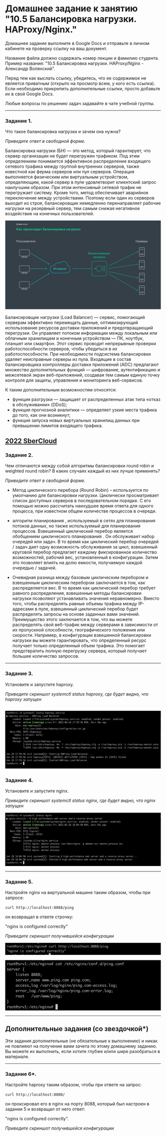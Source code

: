 # Домашнее задание к занятию "10.5 Балансировка нагрузки. HAProxy/Nginx."

Домашнее задание выполните в Google Docs и отправьте в личном кабинете на проверку ссылку на ваш документ.

Название файла должно содержать номер лекции и фамилию студента. Пример названия: "10.5 Балансировка нагрузки. HAProxy/Nginx - Александр Волянский".

Перед тем как выслать ссылку, убедитесь, что ее содержимое не является приватным (открыто на просмотр всем, у кого есть ссылка). Если необходимо прикрепить дополнительные ссылки, просто добавьте их в свой Google Docs.

Любые вопросы по решению задач задавайте в чате учебной группы.

---

### Задание 1.

Что такое балансировка нагрузки и зачем она нужна? 

*Приведите ответ в свободной форме.*

Балансировка нагрузки (БН) — это метод, который гарантирует, что сервер организации не будет перегружен трафиком. Под этим определением понимается эффективное распределение входящего сетевого трафика между группой внутренних серверов, также известной как ферма серверов или пул серверов.
Операция выполняется физическим или виртуальным устройством, определяющим, какой сервер в пуле удовлетворит клиентский запрос наилучшим образом. При этом интенсивный сетевой трафик не перегружает систему. Кроме того, метод обеспечивает аварийное переключение между устройствами. Поэтому если один из серверов выходит из строя, балансировщик немедленно перенаправляет рабочие нагрузки на резервный сервер, тем самым снижая негативное воздействие на конечных пользователей.

![alt tag](https://github.com/avo1yanskiy/slin-homeworks/blob/main/srlb-homework/image/10-05/1.png)

Балансировщик нагрузки (Load Balancer) — сервис, помогающий серверам эффективно перемещать данные, оптимизирующий использование ресурсов доставки приложений и предотвращающий перегрузки. Он управляет потоком информации между локальным или облачным хранилищем и конечным устройством — ПК, ноутбук, планшет или смартфон. Этот сервис проводит непрерывные проверки работоспособности серверов, чтобы убедиться в их работоспособности. При необходимости подсистема балансировки удаляет неисправные серверы из пула. Входящие в состав балансировщика контроллеры доставки приложений (ADC) предлагают множество дополнительных функций — шифрование, аутентификацию и межсетевой экран веб-приложений, создавая тем самым единую точку контроля для защиты, управления и мониторинга веб-сервисов.

К таким дополнительным возможностям относятся:

- функция разгрузки — защищает от распределенных атак типа «отказ в обслуживании» (DDoS);
- функция прогнозной аналитики — определяет узкие места трафика до того, как они возникнут;
- функция запуска новых виртуальных хранилищ данных при превышении лимитов входящего трафика.

[2022 SberCloud](https://sbercloud.ru/ru/warp/balansirovka-nagruzki)
---

### Задание 2.

Чем отличаются между собой алгоритмы балансировки round robin и weighted round robin? В каких случаях каждый из них лучше применять? 

*Приведите ответ в свободной форме.*

- Метод циклического перебора (Round Robin) – используется по умолчанию для балансировки нагрузки. Циклически просматривает список доступных серверов в последовательном порядке. С его помощью можно рассчитать наихудшее время ответа для одного процесса, при известном общем количестве процессов в очереди.

- алгоритм планирования , используемый в сетях для планирования потоков данных, но также используемый для планирования процессов.
Взвешенный циклический перебор является обобщением циклического планирования . Он обслуживает набор очередей или задач. В то время как циклический перебор очередей / задач дает одну возможность обслуживания за цикл, взвешенный круговой перебор предлагает каждому фиксированное количество возможностей, рабочий вес, установленный в конфигурации. Затем это позволяет влиять на долю емкости, получаемую каждой очередью / задачей.

* Очевидная разница между базовым циклическим перебором и взвешенным циклическим перебором заключается в том, как распределяется вес. В то время как циклический перебор требует равного распределения, взвешенные методы балансировки нагрузки позволяют устанавливать значения неравномерно.
Вместо того, чтобы распределять равные объемы трафика между IP-адресами в пуле, взвешенный циклический перебор будет распределять запросы на основе заданных вами значений. Преимущество этого заключается в том, что вы можете распределять свой веб-трафик между серверами в зависимости от их пропускной способности, географического положения или скорости. Например, в конфигурации взвешенной балансировки нагрузки вы можете гарантировать, что определенный ресурс получает только определенный объем трафика. Это помогает предотвратить полную перегрузку сервера, который получает большее количество запросов.

---

### Задание 3.

Установите и запустите haproxy.

*Приведите скриншот systemctl status haproxy, где будет видно, что haproxy запущен*

![alt tag](https://github.com/avo1yanskiy/slin-homeworks/blob/main/srlb-homework/image/10-05/2.png)
---

### Задание 4.

Установите и запустите nginx.

*Приведите скриншот systemctl status nginx, где будет видно, что nginx запущен*

![alt tag](https://github.com/avo1yanskiy/slin-homeworks/blob/main/srlb-homework/image/10-05/3.png)

---

### Задание 5.

Настройте nginx на виртуальной машине таким образом, чтобы при запросе:

`curl http://localhost:8088/ping`

он возвращал в ответе строчку: 

"nginx is configured correctly"

*Приведите скриншот получившейся конфигурации*

![alt tag](https://github.com/avo1yanskiy/slin-homeworks/blob/main/srlb-homework/image/10-05/4.png)

![alt tag](https://github.com/avo1yanskiy/slin-homeworks/blob/main/srlb-homework/image/10-05/5.png)

---

## Дополнительные задания (со звездочкой*)

Эти задания дополнительные (не обязательные к выполнению) и никак не повлияют на получение вами зачета по этому домашнему заданию. Вы можете их выполнить, если хотите глубже и/или шире разобраться в материале.

---

### Задание 6*.

Настройте haproxy таким образом, чтобы при ответе на запрос:

`curl http://localhost:8080/`

он проксировал его в nginx на порту 8088, который был настроен в задании 5 и возвращал от него ответ: 

"nginx is configured correctly". 

*Приведите скриншот получившейся конфигурации*
